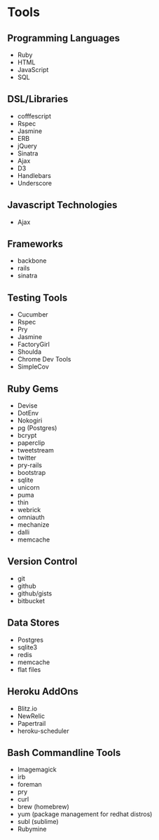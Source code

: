 # Tools

## Programming Languages
* Ruby
* HTML
* JavaScript
* SQL

## DSL/Libraries

* cofffescript
* Rspec
* Jasmine
* ERB
* jQuery
* Sinatra
* Ajax
* D3
* Handlebars
* Underscore

## Javascript Technologies
* Ajax

## Frameworks
* backbone
* rails
* sinatra

## Testing Tools

* Cucumber
* Rspec
* Pry
* Jasmine
* FactoryGirl
* Shoulda
* Chrome Dev Tools
* SimpleCov

## Ruby Gems
* Devise
* DotEnv
* Nokogiri
* pg (Postgres)
* bcrypt
* paperclip
* tweetstream
* twitter
* pry-rails
* bootstrap
* sqlite
* unicorn
* puma
* thin
* webrick
* omniauth
* mechanize
* dalli
* memcache

## Version Control
* git
* github
* github/gists
* bitbucket


## Data Stores
* Postgres
* sqlite3
* redis
* memcache
* flat files

## Heroku AddOns
* Blitz.io
* NewRelic
* Papertrail
* heroku-scheduler

## Bash Commandline Tools
* Imagemagick
* irb
* foreman
* pry
* curl
* brew (homebrew)
* yum (package management for redhat distros)
* subl (sublime)
* Rubymine